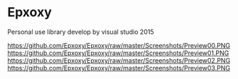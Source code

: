 # Epxoxy
Personal use library develop by visual studio 2015

https://github.com/Epxoxy/Epxoxy/raw/master/Screenshots/Preview00.PNG
https://github.com/Epxoxy/Epxoxy/raw/master/Screenshots/Preview01.PNG
https://github.com/Epxoxy/Epxoxy/raw/master/Screenshots/Preview02.PNG
https://github.com/Epxoxy/Epxoxy/raw/master/Screenshots/Preview03.PNG
